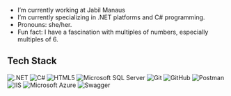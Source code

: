 

- I’m currently working at Jabil Manaus
- I’m currently specializing in .NET platforms and C# programming.
- Pronouns: she/her.
- Fun fact: I have a fascination with multiples of numbers, especially multiples of 6.

## Tech Stack

![.NET](https://img.shields.io/badge/.NET-512BD4?style=for-the-badge&logo=.net&logoColor=white)
![C#](https://img.shields.io/badge/C%23-239120?style=for-the-badge&logo=c-sharp&logoColor=white)
![HTML5](https://img.shields.io/badge/HTML5-E34F26?style=for-the-badge&logo=html5&logoColor=white)
![Microsoft SQL Server](https://img.shields.io/badge/SQL%20Server-CC2927?style=for-the-badge&logo=microsoft-sql-server&logoColor=white)
![Git](https://img.shields.io/badge/Git-F05032?style=for-the-badge&logo=git&logoColor=white)
![GitHub](https://img.shields.io/badge/GitHub-181717?style=for-the-badge&logo=github&logoColor=white)
![Postman](https://img.shields.io/badge/Postman-FF6C37?style=for-the-badge&logo=postman&logoColor=white)
![IIS](https://img.shields.io/badge/IIS-0078D7?style=for-the-badge&logo=microsoft-iis&logoColor=white)
![Microsoft Azure](https://img.shields.io/badge/Azure-0078D7?style=for-the-badge&logo=microsoft-azure&logoColor=white)
![Swagger](https://img.shields.io/badge/Swagger-85EA2D?style=for-the-badge&logo=swagger&logoColor=black)
